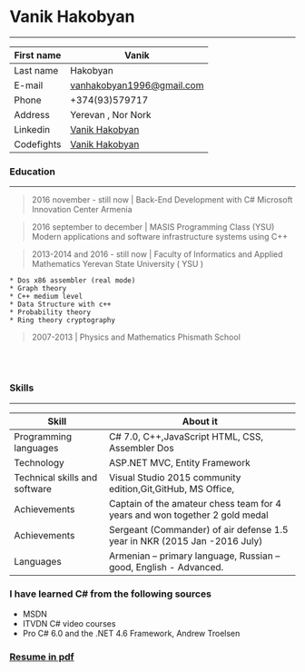 # Vanik Hakobyan
<hr/>

First name         |Vanik
-------------------|--------------------------------------------------------
Last name          |          Hakobyan
E-mail             |          <a href="mailto:vanhakobyan1996@gmail.com">vanhakobyan1996@gmail.com</a>
Phone              |          +374(93)579717
Address            |          Yerevan , Nor Nork    
Linkedin           |          [Vanik Hakobyan](https://www.linkedin.com/in/vanikhakobyan) 
Codefights         |          [Vanik Hakobyan](https://codefights.com/profile/vanhakobyan)           

### Education
---------

>2016 november - still now   | Back-End Development with C# Microsoft Innovation Center Armenia<br>

>2016 september to december  | MASIS Programming Class (YSU)
>Modern applications and software infrastructure systems using C++
     
>2013-2014 and 2016 - still now | Faculty of Informatics and Applied Mathematics Yerevan State University ( YSU )

    * Dos x86 assembler (real mode)
    * Graph theory
    * C++ medium level
    * Data Structure with c++
    * Probability theory
    * Ring theory cryptography

>2007-2013 | Physics and Mathematics Phismath School

<br><br>


### Skills
------------------
 Skill                        |About it
------------------------------|------------------------------------------
Programming languages         |    C# 7.0, C++,JavaScript HTML, CSS, Assembler Dos <br>
Technology                    |    ASP.NET MVC, Entity Framework<br>
Technical skills and software |    Visual Studio 2015 community edition,Git,GitHub, MS Office, <br>
Achievements                  |    Captain of the amateur chess team for 4 years and won together 2 gold medal<br>
Achievements                  |    Sergeant (Commander) of air defense 1.5 year in NKR (2015 Jan -2016 July)
Languages                     |    Armenian – primary language, Russian – good, English - Advanced.  <br>      

### I have learned C# from the following sources

* MSDN
* ITVDN C# video courses 
* Pro C# 6.0 and the .NET 4.6 Framework, Andrew Troelsen

### <a href="https://github.com/VanHakobyan/Resume/blob/master/VanikHakobyanResume%202017.pdf">Resume in pdf</a>
